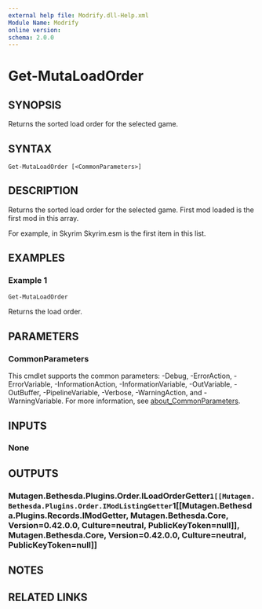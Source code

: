 ```yaml
---
external help file: Modrify.dll-Help.xml
Module Name: Modrify
online version:
schema: 2.0.0
---
```


# Get-MutaLoadOrder

## SYNOPSIS
Returns the sorted load order for the selected game.

## SYNTAX

```
Get-MutaLoadOrder [<CommonParameters>]
```

## DESCRIPTION
Returns the sorted load order for the selected game. First mod loaded is the first mod in this array.

For example, in Skyrim Skyrim.esm is the first item in this list.

## EXAMPLES

### Example 1
```powershell
Get-MutaLoadOrder
```

Returns the load order.

## PARAMETERS

### CommonParameters
This cmdlet supports the common parameters: -Debug, -ErrorAction, -ErrorVariable, -InformationAction, -InformationVariable, -OutVariable, -OutBuffer, -PipelineVariable, -Verbose, -WarningAction, and -WarningVariable. For more information, see [about_CommonParameters](http://go.microsoft.com/fwlink/?LinkID=113216).

## INPUTS

### None

## OUTPUTS

### Mutagen.Bethesda.Plugins.Order.ILoadOrderGetter`1[[Mutagen.Bethesda.Plugins.Order.IModListingGetter`1[[Mutagen.Bethesda.Plugins.Records.IModGetter, Mutagen.Bethesda.Core, Version=0.42.0.0, Culture=neutral, PublicKeyToken=null]], Mutagen.Bethesda.Core, Version=0.42.0.0, Culture=neutral, PublicKeyToken=null]]

## NOTES

## RELATED LINKS
